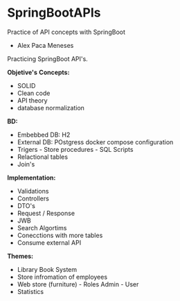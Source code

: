 # SpringBootAPIs
Practice of API concepts with SpringBoot
- Alex Paca Meneses

Practicing SpringBoot API's.

**Objetive's**
**Concepts:**
  - SOLID
  - Clean code
  - API theory
  - database normalization

**BD:**
  - Embebbed DB: H2
  - External DB: POstgress docker compose configuration
  - Trigers - Store procedures - SQL Scripts
  - Relactional tables
  - Join's

**Implementation:**
  - Validations
  - Controllers
  - DTO's
  - Request / Response
  - JWB
  - Search Algortims
  - Conecctions with more tables
  - Consume external API

**Themes:**
- Library Book System
- Store infromation of employees
- Web store (furniture) - Roles Admin - User
- Statistics
